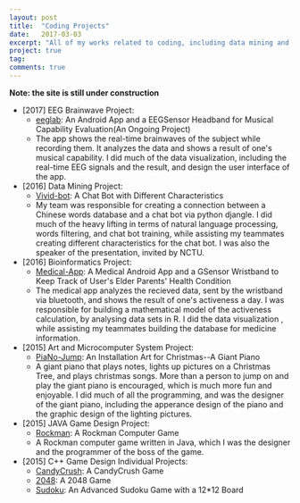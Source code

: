 ```yaml
---
layout: post
title:  "Coding Projects"
date:   2017-03-03
excerpt: "All of my works related to coding, including data mining and visualization."
project: true
tag:
comments: true
---
```


**Note: the site is still under construction**

- [2017] EEG Brainwave Project:
    - <a href="https://github.com/EnyaKo/eeglab">eeglab</a>: An Android App and a EEGSensor Headband for Musical Capability Evaluation(An Ongoing Project)
    - The app shows the real-time brainwaves of the subject while recording them. It analyzes the data and shows a result of one's musical capability. I did much of the data visualization, including the real-time EEG signals and the result, and design the user interface of the app.  
- [2016] Data Mining Project:
    - <a href="https://github.com/Lee-W/vivid-bot">Vivid-bot</a>: A Chat Bot with Different Characteristics
    - My team was responsible for creating a connection between a Chinese words database and a chat bot via python djangle. I did much of the heavy lifting in terms of natural language processing, words filtering, and chat bot training, while assisting my teammates creating different characteristics for the chat bot. I was also the speaker of the presentation, invited by NCTU.
- [2016] Bioinformatics Project:
    - <a href="https://github.com/EnyaKo/Medical-App">Medical-App</a>: A Medical Android App and a GSensor Wristband to Keep Track of User's Elder Parents' Health Condition
    - The medical app analyzes the recieved data, sent by the wristband via bluetooth, and shows the result of one's activeness a day. I was responsible for building a mathematical model of the activeness calculation, by analysing data sets in R. I did the data visualization , while assisting my teammates building the database for medicine information. 
- [2015] Art and Microcomputer System Project:
    - <a href="https://github.com/EnyaKo/PiaNo-Jump">PiaNo-Jump</a>: An Installation Art for Christmas--A Giant Piano
    - A giant piano that plays notes, lights up pictures on a Christmas Tree, and plays christmas songs. More than a person to jump on and play the giant piano is encouraged, which is much more fun and enjoyable. I did much of all the programming, and was the designer of the giant piano, including the apperance design of the piano and the graphic design of the lighting pictures. 
- [2015] JAVA Game Design Project:
    - <a href="https://github.com/EnyaKo/Rockman">Rockman</a>: A Rockman Computer Game
    - A Rockman computer game written in Java, which I was the designer and the programmer of the boss of the game.
- [2015] C++ Game Design Individual Projects:
    - <a href="https://github.com/EnyaKo/CandyCrush">CandyCrush</a>: A CandyCrush Game
    - <a href="https://github.com/EnyaKo/2048">2048</a>: A 2048 Game
    - <a href="https://github.com/EnyaKo/Sudoku">Sudoku</a>: An Advanced Sudoku Game with a 12*12 Board

